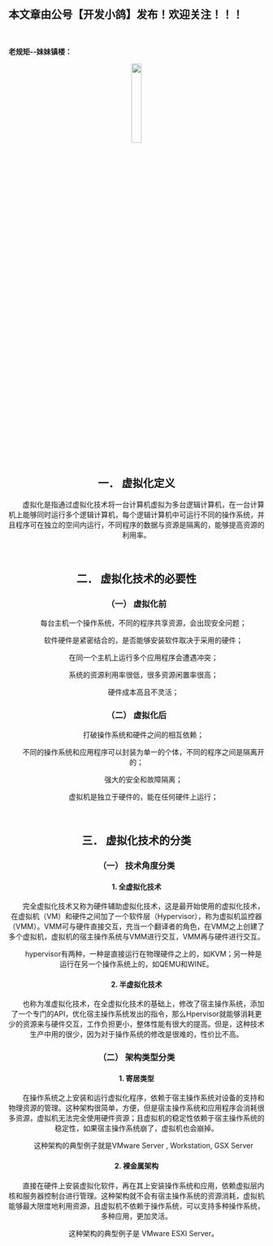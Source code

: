 ﻿
## 本文章由公号【开发小鸽】发布！欢迎关注！！！
<br>

**老规矩--妹妹镇楼：**
<center>
<img src="https://img-blog.csdnimg.cn/20200721223424816.JPG"   width="20%">

## 一．	虚拟化定义
&nbsp;  &nbsp;  &nbsp;  &nbsp;虚拟化是指通过虚拟化技术将一台计算机虚拟为多台逻辑计算机，在一台计算机上能够同时运行多个逻辑计算机，每个逻辑计算机中可运行不同的操作系统，并且程序可在独立的空间内运行，不同程序的数据与资源是隔离的，能够提高资源的利用率。

<br>


## 二． 虚拟化技术的必要性

### （一）	虚拟化前
&nbsp;  &nbsp;  &nbsp;  &nbsp;每台主机一个操作系统，不同的程序共享资源，会出现安全问题；

&nbsp;  &nbsp;  &nbsp;  &nbsp;软件硬件是紧密结合的，是否能够安装软件取决于采用的硬件；

&nbsp;  &nbsp;  &nbsp;  &nbsp;在同一个主机上运行多个应用程序会遭遇冲突；

&nbsp;  &nbsp;  &nbsp;  &nbsp;系统的资源利用率很低，很多资源闲置率很高；

&nbsp;  &nbsp;  &nbsp;  &nbsp;硬件成本高且不灵活；
<br>



### （二）	虚拟化后
&nbsp;  &nbsp;  &nbsp;  &nbsp;打破操作系统和硬件之间的相互依赖；

&nbsp;  &nbsp;  &nbsp;  &nbsp;不同的操作系统和应用程序可以封装为单一的个体，不同的程序之间是隔离开的；

&nbsp;  &nbsp;  &nbsp;  &nbsp;强大的安全和故障隔离；

&nbsp;  &nbsp;  &nbsp;  &nbsp;虚拟机是独立于硬件的，能在任何硬件上运行；

<br>



## 三． 虚拟化技术的分类

### （一）	技术角度分类

#### 1.	全虚拟化技术

&nbsp;  &nbsp;  &nbsp;  &nbsp;完全虚拟化技术又称为硬件辅助虚拟化技术，这是最开始使用的虚拟化技术，在虚拟机（VM）和硬件之间加了一个软件层（Hypervisor），称为虚拟机监控器（VMM）。VMM可与硬件直接交互，充当一个翻译者的角色，在VMM之上创建了多个虚拟机，虚拟机的宿主操作系统与VMM进行交互，VMM再与硬件进行交互。

&nbsp;  &nbsp;  &nbsp;  &nbsp;hypervisor有两种，一种是直接运行在物理硬件之上的，如KVM；另一种是运行在另一个操作系统上的，如QEMU和WINE。
<br>



#### 2.	半虚拟化技术

&nbsp;  &nbsp;  &nbsp;  &nbsp;也称为准虚拟化技术，在全虚拟化技术的基础上，修改了宿主操作系统，添加了一个专门的API，优化宿主操作系统发出的指令，那么Hpervisor就能够消耗更少的资源来与硬件交互，工作负担更小，整体性能有很大的提高。但是，这种技术生产中用的很少，因为对于操作系统的修改是很难的，性价比不高。
<br>



### （二）	架构类型分类
#### 1.	寄居类型

&nbsp;  &nbsp;  &nbsp;  &nbsp;在操作系统之上安装和运行虚拟化程序，依赖于宿主操作系统对设备的支持和物理资源的管理。这种架构很简单，方便，但是宿主操作系统和应用程序会消耗很多资源，虚拟机无法完全使用硬件资源；且虚拟机的稳定性依赖于宿主操作系统的稳定性，如果宿主操作系统崩了，虚拟机也会崩掉。

&nbsp;  &nbsp;  &nbsp;  &nbsp;这种架构的典型例子就是VMware Server , Workstation, GSX Server
<br>



#### 2.	裸金属架构

&nbsp;  &nbsp;  &nbsp;  &nbsp;直接在硬件上安装虚拟化软件，再在其上安装操作系统和应用，依赖虚拟层内核和服务器控制台进行管理。这种架构就不会有宿主操作系统的资源消耗，虚拟机能够最大限度地利用资源，且虚拟机不依赖于操作系统，可以支持多种操作系统，多种应用，更加灵活。

&nbsp;  &nbsp;  &nbsp;  &nbsp;这种架构的典型例子是 VMware ESXI Server。




